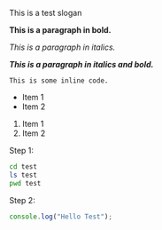 This is a test slogan

**This is a paragraph in bold.**

_This is a paragraph in italics._

**_This is a paragraph in italics and bold._**

`This is some inline code.`

* Item 1
* Item 2

1. Item 1
2. Item 2

Step 1:

```bash
cd test
ls test
pwd test
```

Step 2:

```javascript
console.log("Hello Test");
```